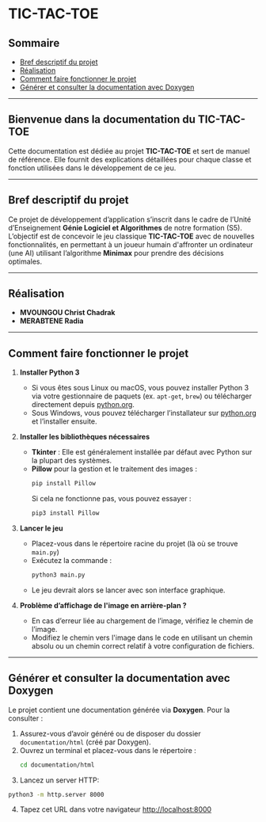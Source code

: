 # TIC-TAC-TOE

## Sommaire

- [Bref descriptif du projet](#bref-descriptif-du-projet)
- [Réalisation](#réalisation)
- [Comment faire fonctionner le projet](#comment-faire-fonctionner-le-projet)
- [Générer et consulter la documentation avec Doxygen](#générer-et-consulter-la-documentation-avec-doxygen)

---

## Bienvenue dans la documentation du TIC-TAC-TOE

Cette documentation est dédiée au projet **TIC-TAC-TOE** et sert de manuel de référence. Elle fournit des explications détaillées pour chaque classe et fonction utilisées dans le développement de ce jeu.

---

## Bref descriptif du projet

Ce projet de développement d’application s’inscrit dans le cadre de l’Unité d’Enseignement **Génie Logiciel et Algorithmes** de notre formation (S5).  
L’objectif est de concevoir le jeu classique **TIC-TAC-TOE** avec de nouvelles fonctionnalités, en permettant à un joueur humain d'affronter un ordinateur (une AI) utilisant l’algorithme **Minimax** pour prendre des décisions optimales.

---

## Réalisation

- **MVOUNGOU Christ Chadrak**  
- **MERABTENE Radia**

---

## Comment faire fonctionner le projet

1. **Installer Python 3**  
   - Si vous êtes sous Linux ou macOS, vous pouvez installer Python 3 via votre gestionnaire de paquets (ex. `apt-get`, `brew`) ou télécharger directement depuis [python.org](https://www.python.org/downloads/).  
   - Sous Windows, vous pouvez télécharger l’installateur sur [python.org](https://www.python.org/downloads/windows/) et l’installer ensuite.

2. **Installer les bibliothèques nécessaires**  
   - **Tkinter** : Elle est généralement installée par défaut avec Python sur la plupart des systèmes.  
   - **Pillow** pour la gestion et le traitement des images :  
     ```bash
     pip install Pillow
     ```
     Si cela ne fonctionne pas, vous pouvez essayer :
     ```bash
     pip3 install Pillow
     ```

3. **Lancer le jeu**  
   - Placez-vous dans le répertoire racine du projet (là où se trouve `main.py`)  
   - Exécutez la commande :
     ```bash
     python3 main.py
     ```
   - Le jeu devrait alors se lancer avec son interface graphique.

4. **Problème d’affichage de l'image en arrière-plan ?**  
   - En cas d’erreur liée au chargement de l’image, vérifiez le chemin de l’image.  
   - Modifiez le chemin vers l'image dans le code en utilisant un chemin absolu ou un chemin correct relatif à votre configuration de fichiers.

---

## Générer et consulter la documentation avec Doxygen

Le projet contient une documentation générée via **Doxygen**. Pour la consulter :

1. Assurez-vous d’avoir généré ou de disposer du dossier `documentation/html` (créé par Doxygen).
2. Ouvrez un terminal et placez-vous dans le répertoire :  
   ```bash
   cd documentation/html
   ```
3. Lancez un server HTTP:
  ```bash
  python3 -m http.server 8000
  ```
4. Tapez cet URL dans votre navigateur 
  [http://localhost:8000](http://localhost:8000)
